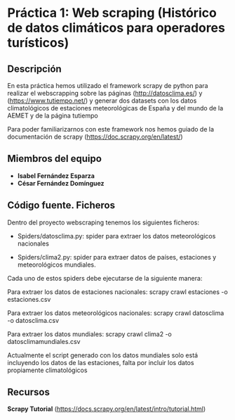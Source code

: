 # Práctica 1: Web scraping (Histórico de datos climáticos para operadores turísticos)

## Descripción
En esta práctica hemos utilizado el framework scrapy de python para realizar el webscrapping sobre las páginas (http://datosclima.es/) y (https://www.tutiempo.net/) y generar dos datasets con los datos climatológicos de estaciones meteorológicas de España y del mundo de la AEMET y de la página tutiempo

Para poder familiarizarnos con este framework nos hemos guiado de la documentación de scrapy (https://doc.scrapy.org/en/latest/) 
 


## Miembros del equipo

* **Isabel Fernández Esparza**
* **César Fernández Domínguez**

## Código fuente. Ficheros
Dentro del proyecto webscraping tenemos los siguientes ficheros:

* Spiders/datosclima.py: spider para extraer los datos meteorológicos nacionales

* Spiders/clima2.py: spider para extraer datos de países, estaciones y meteorológicos mundiales.


Cada uno de estos spiders debe ejecutarse de la siguiente manera:

Para extraer los datos de estaciones nacionales: 
scrapy crawl estaciones -o estaciones.csv

Para extraer los datos meteorológicos nacionales:
scrapy crawl datosclima -o datosclima.csv

Para extraer los datos mundiales: 
scrapy crawl clima2 -o datosclimamundiales.csv

Actualmente el script generado con los datos mundiales solo está incluyendo los datos de las estaciones, falta por incluir los datos propiamente climatológicos


## Recursos

**Scrapy Tutorial** (https://docs.scrapy.org/en/latest/intro/tutorial.html)
